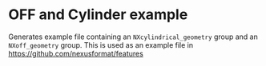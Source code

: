 # OFF and Cylinder example

Generates example file containing an `NXcylindrical_geometry` group and an `NXoff_geometry` group.
This is used as an example file in https://github.com/nexusformat/features
